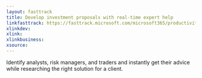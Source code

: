 ```yaml
---
layout: fasttrack
title: Develop investment proposals with real-time expert help
linkfasttrack: https://fasttrack.microsoft.com/microsoft365/productivitylibrary/Develop-investment-proposals-with-realtime-expert-help 
xlinkdev: 
xlink: 
xlinkbusiness: 
xsource: 
---
```

Identify analysts, risk managers, and traders and instantly get their advice while researching the right solution for a client.